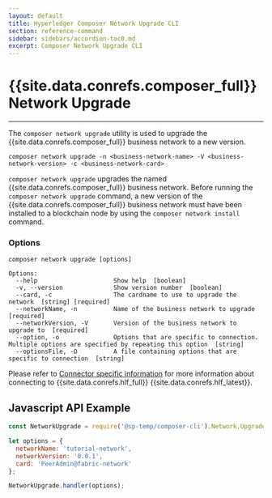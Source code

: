 ```yaml
---
layout: default
title: Hyperledger Composer Network Upgrade CLI
section: reference-command
sidebar: sidebars/accordion-toc0.md
excerpt: Composer Network Upgrade CLI
---
```


# {{site.data.conrefs.composer_full}} Network Upgrade

---

The `composer network upgrade` utility is used to upgrade the {{site.data.conrefs.composer_full}} business network to a new version.

```
composer network upgrade -n <business-network-name> -V <business-network-version> -c <business-network-card>
```

`composer network upgrade` upgrades the named {{site.data.conrefs.composer_full}} business network. Before running the `composer network upgrade` command, a new version of the {{site.data.conrefs.composer_full}} business network must have been installed to a blockchain node by using the `composer network install` command.

### Options

```
composer network upgrade [options]

Options:
  --help                     Show help  [boolean]
  -v, --version              Show version number  [boolean]
  --card, -c                 The cardname to use to upgrade the network  [string] [required]
  --networkName, -n          Name of the business network to upgrade  [required]
  --networkVersion, -V       Version of the business network to upgrade to  [required]
  --option, -o               Options that are specific to connection. Multiple options are specified by repeating this option  [string]
  --optionsFile, -O          A file containing options that are specific to connection  [string]
```

Please refer to [Connector specific information](../managing/connector-information.html) for more information about connecting to {{site.data.conrefs.hlf_full}} {{site.data.conrefs.hlf_latest}}.

## Javascript API Example

``` javascript
const NetworkUpgrade = require('@sp-temp/composer-cli').Network.Upgrade;

let options = {
  networkName: 'tutorial-network',
  networkVersion: '0.0.1',
  card: 'PeerAdmin@fabric-network'
};

NetworkUpgrade.handler(options);
```
